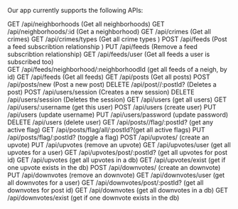 Our app currently supports the following APIs:

GET /api/neighborhoods         (Get all neighborhoods)
GET /api/neighborhoods/:id     (Get a neighborhood)
GET /api/crimes                (Get all crimes)
GET /api/crimes/types          (Get all crime types )
POST /api/feeds                (Post a feed subscribtion relationship )
PUT /api/feeds                 (Remove a feed subscribtion  relationship)
GET /api/feeds/user            (Get all feeds a user is subscribed too)    
GET /api/feeds/neighborhood/:neighborhoodId (get all feeds of a neigh, by id)
GET /api/feeds                 (Get all feeds)
GET /api/posts                 (Get all posts)
POST /api/posts/new            (Post a new post)
DELETE /api/post//:postId?     (Deletes a post)
POST /api/users/session        (Creates a new session)
DELETE /api/users/session      (Deletes the session)
GET /api/users                 (get all users)
GET /api/users/:username       (get this user)
POST /api/users                (create user)
PUT /api/users                 (update username)
PUT /api/users/password        (update password)
DELETE /api/users               (delete user)
GET /api/posts//flag/:postId?   (get any active flag)
GET /api/posts/flag/all/:postId?(get all active flags)
PUT /api/posts/flag/:postId?    (toggle a flag)
POST /api/upvotes/              (create an upvote)
PUT /api/upvotes                (remove an upvote)
GET /api/upvotes/user           (get all upvotes for a user)
GET /api/upvotes/post/:postId?  (get all upvotes for post id)
GET /api/upvotes                (get all upvotes in a db)
GET /api/upvotes/exist          (get if one upvote exists in the db)
POST /api/downvotes/              (create an downvote)
PUT /api/downvotes                (remove an downvote)
GET /api/downvotes/user           (get all downvotes for a user)
GET /api/downvotes/post/:postId?  (get all downvotes for post id)
GET /api/downvotes                (get all downvotes in a db)
GET /api/downvotes/exist          (get if one downvote exists in the db)








